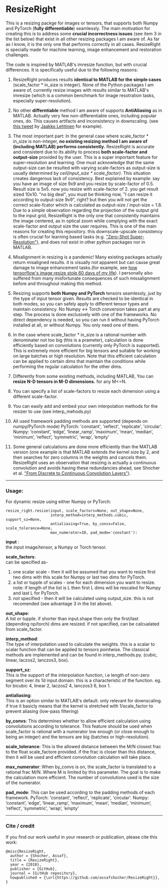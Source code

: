 # ResizeRight
This is a resizing packge for images or tensors, that supports both Numpy and PyTorch (**fully differentiable**) seamlessly. The main motivation for creating this is to address some **crucial incorrectness issues** (see item 3 in the list below) that exist in all other resizing packages I am aware of. As far as I know, it is the only one that performs correctly in all cases.  ResizeRight is specially made for machine learning, image enhancement and restoration challenges.

The code is inspired by MATLAB's imresize function, but with crucial differences. It is specifically useful due to the following reasons:

1. ResizeRight produces results **identical to MATLAB for the simple cases** (scale_factor * in_size is integer). None of the Python packages I am aware of, currently resize images with results similar to MATLAB's imresize (which is a common benchmark for image resotration tasks, especially super-resolution). 

2. No other **differntiable** method I am aware of supports **AntiAliasing** as in MATLAB. Actually very few non-differentiable ones, including popular ones, do. This causes artifacts and inconsistency in downscaling. (see [this tweet](https://twitter.com/jaakkolehtinen/status/1258102168176951299) by [Jaakko Lehtinen](https://users.aalto.fi/~lehtinj7/)
 for example).

3. The most important part: In the general case where scale_factor * in_size is non-integer, **no existing resizing method I am aware of (including MATLAB) performs consistently.** ResizeRight is accurate and consistent due to its ability to process **both scale-factor and output-size** provided by the user. This is a super important feature for super-resolution and learning. One must acknowledge that the same output-size can be resulted with varying scale-factors as output-size is usually determined by *ceil(input_size * scale_factor)*. This situation creates dangerous lack of consistency. Best explained by example: say you have an image of size 9x9 and you resize by scale-factor of 0.5. Result size is 5x5. now you resize with scale-factor of 2. you get result sized 10x10. "no big deal", you must be thinking now, "I can resize it according to output-size 9x9", right? but then you will not get the correct scale-fcator which is calculated as output-size / input-size = 1.8.
Due to a simple observation regarding the projection of the output grid to the input grid, ResizeRight is the only one that consistently maintains the image centered, as in optical zoom while complying with the exact scale-factor and output size the user requires. 
This is one of the main reasons for creating this repository. this downscale-upscale consistency is often crucial for learning based tasks (e.g. ["Zero-Shot Super-Resolution"](http://www.wisdom.weizmann.ac.il/~vision/zssr/)), and does not exist in other python packages nor in MATLAB.

4. Misalignment in resizing is a pandemic! Many existing packages actually return misaligned results. it is visually not apparent but can cause great damage to image enhancement tasks.(for example, see [how tensorflow's image resize stole 60 days of my life](https://hackernoon.com/how-tensorflows-tf-image-resize-stole-60-days-of-my-life-aba5eb093f35)). I personally also suffered from many misfortunate consequences of such missalignment before and throughout making this method.

5. Resizing supports **both Numpy and PyTorch** tensors seamlessly, just by the type of input tensor given. Results are checked to be identical in both modes, so you can safely apply to different tensor types and maintain consistency. No Numpy <-> Torch conversion takes part at any step. The process is done exclusively with one of the frameworks. No direct dependency is needed, so you can run it without having PyTorch installed at all, or without Numpy. You only need one of them.

6. In the case where scale_factor * in_size is a rational number with denominater not too big (this is a prameter), calculation is done efficiently based on convolutions (currently only PyTorch is supported). This is extremely more efficient for big tensors and suitable for working on large batches or high resolution. Note that this efficient calculation can be applied to certain dims that maintain the conditions while performing the regular calculation for the other dims.

7. Differently from some existing methods, including MATLAB, You can **resize N-D tensors in M-D dimensions.** for any M<=N.

8. You can specify a list of scale-factors to resize each dimension using a different scale-factor.

9. You can easily add and embed your own interpolation methods for the resizer to use (see interp_mehods.py)

10. All used framework padding methods are supported (depends on numpy/PyTorch mode)
PyTorch: 'constant', 'reflect', 'replicate', 'circular'.
Numpy: ‘constant’, ‘edge’, ‘linear_ramp’, ‘maximum’, ‘mean’, ‘median’, ‘minimum’, ‘reflect’, ‘symmetric’, ‘wrap’, ‘empty’

11. Some general calculations are done more efficiently than the MATLAB version (one example is that MATLAB extends the kernel size by 2, and then searches for zero columns in the weights and cancels them. ResizeRight uses an observation that resizing is actually a continuous convolution and avoids having these redundancies ahead, see Shocher et al. ["From Discrete to  Continuous Convolution Layers"](https://arxiv.org/abs/2006.11120)).
--------

### Usage:
For dynamic resize using either Numpy or PyTorch:
```
resize_right.resize(input, scale_factors=None, out_shape=None,
                    interp_method=interp_methods.cubic, support_sz=None,
                    antialiasing=True, by_convs=False, scale_tolerance=None,
                    max_numerator=10, pad_mode='constant'):
```

__input__ :   
the input image/tensor, a Numpy or Torch tensor.

__scale_factors__:    
can be specified as-  
1. one scalar scale - then it will be assumed that you want to resize first two dims with this scale for Numpy or last two dims for PyTorch.  
2. a list or tupple of scales - one for each dimension you want to resize. note: if length of the list is L then first L dims will be rescaled for Numpy and last L for PyTorch. 
3. not specified - then it will be calculated using output_size. this is not recomended (see advantage 3 in the list above).   

__out_shape__:   
A list or tupple. if shorter than input.shape then only the first/last (depending np/torch) dims are resized. if not specified, can be calcualated from scale_factor.

__interp_method__:   
The type of interpolation used to calculate the weights. this is a scalar to scalar function that can be applied to tensors pointwise. The classical methods are implemented and can be found in interp_methods.py. (cubic, linear, laczos2, lanczos3, box).

__support_sz__:   
This is the support of the interpolation function, i.e length of non-zero segment over its 1d input domain. this is a characteristic of the function. eg. for bicubic 4, linear 2, laczos2 4, lanczos3 6, box 1.

__antialiasing__:   
This is an option similar to MATLAB's default. only relevant for downscaling. if true it basicly means that the kernel is stretched with 1/scale_factor to prevent aliasing (low-pass filtering)

__by_convs__:
This determines whether to allow efficient calculation using convolutions according to tolerance. This feature should be used when scale_factor is rational with a numerator low enough (or close enough to being an integer) and the tensors are big (batches or high-resolution).

__scale_tolerance__:
This is the allowed distance between the M/N closest frac to the float scale_factore provided. if the frac is closer than this distance, then it will be used and efficient convolution calculation will take place.

__max_numerator__:
When by_convs is on, the scale_factor is translated to a rational frac M/N. Where M is limited by this parameter. The goal is to make the calculation more efficient. The number of convolutions used is the size of the numerator.

__pad_mode__:
This can be used according to the padding methods of each framework.
PyTorch: 'constant', 'reflect', 'replicate', 'circular'.
Numpy: ‘constant’, ‘edge’, ‘linear_ramp’, ‘maximum’, ‘mean’, ‘median’, ‘minimum’, ‘reflect’, ‘symmetric’, ‘wrap’, ‘empty’

--------

### Cite / credit
If you find our work useful in your research or publication, please cite this work:
```
@misc{ResizeRight,
  author = {Shocher, Assaf},
  title = {ResizeRight},
  year = {2018},
  publisher = {GitHub},
  journal = {GitHub repository},
  howpublished = {\url{https://github.com/assafshocher/ResizeRight}},
}
```
